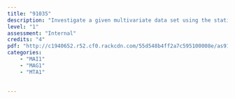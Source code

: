```yaml
---
title: "91035"
description: "Investigate a given multivariate data set using the statistical enquiry cycle"
level: "1"
assessment: "Internal"
credits: "4"
pdf: "http://c1940652.r52.cf0.rackcdn.com/55d548b4ff2a7c595100008e/as91035.pdf"
categories:
    - "MAI1"
    - "MAG1"
    - "MTA1"
    
    
---
```

